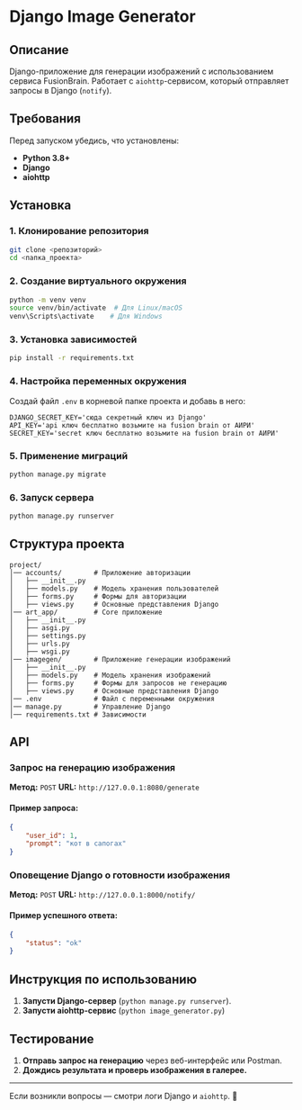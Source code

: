 # Django Image Generator

## Описание
Django-приложение для генерации изображений с использованием сервиса FusionBrain. Работает с `aiohttp`-сервисом, который отправляет запросы в Django (`notify`).

## Требования
Перед запуском убедись, что установлены:
- **Python 3.8+**
- **Django**
- **aiohttp**

## Установка
### 1. Клонирование репозитория
```bash
git clone <репозиторий>
cd <папка_проекта>
```

### 2. Создание виртуального окружения
```bash
python -m venv venv
source venv/bin/activate  # Для Linux/macOS
venv\Scripts\activate    # Для Windows
```

### 3. Установка зависимостей
```bash
pip install -r requirements.txt
```

### 4. Настройка переменных окружения
Создай файл `.env` в корневой папке проекта и добавь в него:
```env
DJANGO_SECRET_KEY='сюда секретный ключ из Django'
API_KEY='api ключ бесплатно возьмите на fusion brain от АИРИ'
SECRET_KEY='secret ключ бесплатно возьмите на fusion brain от АИРИ'
```

### 5. Применение миграций
```bash
python manage.py migrate
```

### 6. Запуск сервера
```bash
python manage.py runserver
```

## Структура проекта
```
project/
│── accounts/        # Приложение авторизации
│   ├── __init__.py    
│   ├── models.py    # Модель хранения пользователей
│   ├── forms.py     # Формы для авторизации
│   ├── views.py     # Основные представления Django
│── art_app/         # Core приложение
│   ├── __init__.py
│   ├── asgi.py
│   ├── settings.py
│   ├── urls.py
│   ├── wsgi.py
│── imagegen/        # Приложение генерации изображений
│   ├── __init__.py
│   ├── models.py    # Модель хранения изображений
│   ├── forms.py     # Формы для запросов не генерацию
│   ├── views.py     # Основные представления Django
│── .env             # Файл с переменными окружения
│── manage.py        # Управление Django
│── requirements.txt # Зависимости
```

## API
### Запрос на генерацию изображения
**Метод:** `POST`
**URL:** `http://127.0.0.1:8080/generate`

#### **Пример запроса:**
```json
{
    "user_id": 1,
    "prompt": "кот в сапогах"
}
```

### Оповещение Django о готовности изображения
**Метод:** `POST`
**URL:** `http://127.0.0.1:8000/notify/`

#### **Пример успешного ответа:**
```json
{
    "status": "ok"
}
```

## Инструкция по использованию
1. **Запусти Django-сервер** (`python manage.py runserver`).
2. **Запусти aiohttp-сервис** (`python image_generator.py`)

## Тестирование
1. **Отправь запрос на генерацию** через веб-интерфейс или Postman.
2. **Дождись результата и проверь изображения в галерее.**

---
Если возникли вопросы — смотри логи Django и `aiohttp`. 🚀

